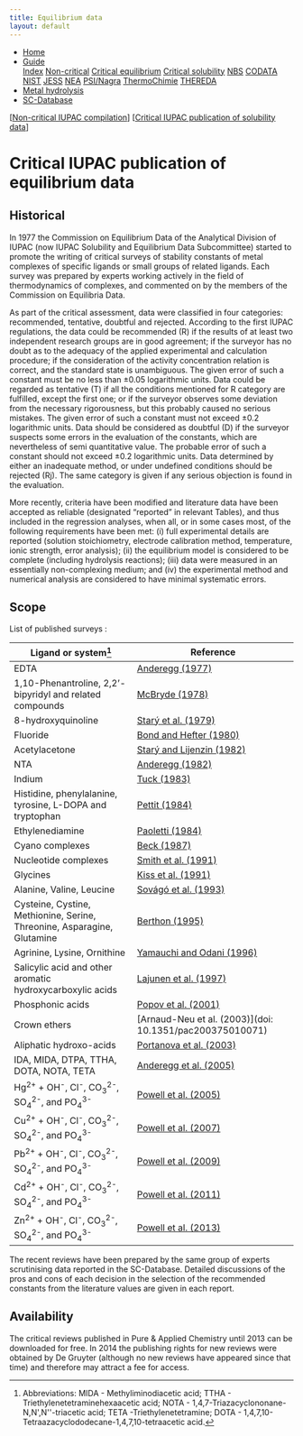 ```yaml
---
title: Equilibrium data
layout: default
---
```

<ul>
  <li><a href="/">Home</a></li>
  <li class="dropdown">
    <a href="javascript:void(0)" class="dropbtn" class="active">Guide</a>
    <div class="dropdown-content">
      <a href="index.html">Index</a>
      <a href="noncritical.html">Non-critical</a>
      <a class="active" href="critical-equilibrium.html">Critical equilibrium</a>
      <a href="critical-solubility.html">Critical solubility</a>
      <a href="NBS.html">NBS</a>
      <a href="CODATA.html">CODATA</a>
      <a href="NIST.html">NIST</a>
      <a href="JESS.html">JESS</a>
      <a href="NEA.html">NEA</a>
      <a href="PSI.html">PSI/Nagra</a>
      <a href="thermochimie.html">ThermoChimie</a>
      <a href="THEREDA.html">THEREDA</a>
    </div>
  </li>
  <li><a href="/cost-nectar.html">Metal hydrolysis</a></li>
  <li><a href="/sc-database.html">SC-Database</a></li>
</ul>

[[Non-critical IUPAC compilation](/noncritical.html)] [[Critical IUPAC publication of solubility data](/critical-solubility.html)]

# Critical IUPAC publication of equilibrium data

## Historical

In 1977 the Commission on Equilibrium Data of the Analytical Division of IUPAC (now IUPAC Solubility and Equilibrium Data Subcommittee) started to promote the writing of critical surveys of stability constants of metal complexes of specific ligands or small groups of related ligands. Each survey was prepared by experts working actively in the field of thermodynamics of complexes, and commented on by the members of the Commission on Equilibria Data.

As part of the critical assessment, data were classified in four categories: recommended, tentative, doubtful and rejected. According to the first IUPAC regulations, the data could be recommended (R) if the results of at least two independent research groups are in good agreement; if the surveyor has no doubt as to the adequacy of the applied experimental and calculation procedure; if the consideration of the activity concentration relation is correct, and the standard state is unambiguous. The given error of such a constant must be no less than ±0.05 logarithmic units. Data could be regarded as tentative (T) if all the conditions mentioned for R category are fulfilled, except the first one; or if the surveyor observes some deviation from the necessary rigorousness, but this probably caused no serious mistakes. The given error of such a constant must not exceed ±0.2 logarithmic units. Data should be considered as doubtful (D) if the surveyor suspects some errors in the evaluation of the constants, which are nevertheless of semi quantitative value. The probable error of such a constant should not exceed ±0.2 logarithmic units. Data determined by either an inadequate method, or under undefined conditions should be rejected (Rj). The same category is given if any serious objection is found in the evaluation.

More recently, criteria have been modified and literature data have been accepted as reliable (designated “reported” in relevant Tables), and thus included in the regression analyses, when all, or in some cases most, of the following requirements have been met: (i) full experimental details are reported (solution stoichiometry, electrode calibration method, temperature, ionic strength, error analysis); (ii) the equilibrium model is considered to be complete (including hydrolysis reactions); (iii) data were measured in an essentially non-complexing medium; and (iv) the experimental method and numerical analysis are considered to have minimal systematic errors.

## Scope

List of published surveys :

| Ligand or system[^a]      | Reference |
| ----------------      | --------- |
| EDTA      | [Anderegg (1977)](https://www.elsevier.com/books/critical-survey-of-stability-constants-of-edta-complexes/anderegg/978-0-08-022009-3)       |
| 1,10-Phenantroline, 2,2’-bipyridyl and related compounds   | [McBryde (1978)](https://www.elsevier.com/books/a-critical-review-of-equilibrium-data-for-proton-and-metal-complexes-of-1-10-phenanthroline-2-2-bipyridyl-and-related-compounds/mcbryde/978-0-08-022344-5)        |
| 8-hydroxyquinoline      | [Starý et al. (1979)](https://www.elsevier.com/books/critical-evaluation-of-equilibrium-constants-involving-8-hydroxyquinoline-and-its-metal-chelates/stary/978-0-08-023929-3)       |
| Fluoride   | [Bond and Hefter (1980)](https://www.elsevier.com/books/critical-survey-of-stability-constants-and-related-thermodynamic-data-of-fluoride-complexes-in-aqueous-solution/bond/978-0-08-022377-3)        |
| Acetylacetone      | [Starý and Lijenzin (1982)](https://www.degruyter.com/document/doi/10.1351/pac198254122557)       |
| NTA   | [Anderegg (1982)](https://www.degruyter.com/document/doi/10.1351/pac198254122693/html)        |
| Indium      | [Tuck (1983)](https://doi.org/10.1351/pac198355091477)       |
| Histidine, phenylalanine, tyrosine, L-DOPA and tryptophan   | [Pettit (1984)](http://dx.doi.org/10.1351/pac198456020247)        |
| Ethylenediamine      | [Paoletti (1984)](https://doi.org/10.1351/pac198456040491)       |
| Cyano complexes   | [Beck (1987)](https://doi.org/10.1351/pac198759121703)        |
| Nucleotide complexes      | [Smith et al. (1991)](https://doi.org/10.1351/pac199163071015)       |
| Glycines   | [Kiss et al. (1991)](https://doi.org/10.1351/pac199163040597)        |
| Alanine, Valine, Leucine      | [Sovágó et al. (1993)](https://doi.org/10.1351/pac199365051029)       |
| Cysteine, Cystine, Methionine, Serine, Threonine, Asparagine, Glutamine   | [Berthon (1995)](http://dx.doi.org/10.1351/pac199567071117)        |
| Agrinine, Lysine, Ornithine      | [Yamauchi and Odani (1996)](http://dx.doi.org/10.1351/pac199668020469)       |
| Salicylic acid and other aromatic hydroxycarboxylic acids   | [Lajunen et al. (1997)](http://dx.doi.org/10.1351/pac199769020329)        |
| Phosphonic acids      | [Ρopov et al. (2001)](http://dx.doi.org/10.1351/pac200173101641)       |
| Crown ethers   | [Arnaud-Neu et al. (2003)](doi: 10.1351/pac200375010071)        |
| Aliphatic hydroxo-acids      | [Portanova et al. (2003)](https://doi.org/10.1351/pac200375040495)       |
| IDA, MIDA, DTPA, TTHA, DOTA, NOTA, TETA   | [Anderegg et al. (2005)]( http://dx.doi.org/10.1351/pac200577081445)        |
| Hg<sup>2+</sup> + OH<sup>-</sup>, Cl<sup>-</sup>, CO<sub>3</sub><sup>2-</sup>, SO<sub>4</sub><sup>2-</sup>, and PO<sub>4</sub><sup>3-</sup>      | [Powell et al. (2005)](doi:10.1351/pac200577040739)       |
| Cu<sup>2+</sup> + OH<sup>-</sup>, Cl<sup>-</sup>, CO<sub>3</sub><sup>2-</sup>, SO<sub>4</sub><sup>2-</sup>, and PO<sub>4</sub><sup>3-</sup>   | [Powell et al. (2007)](http://dx.doi.org/10.1351/pac200779050895)        |
| Pb<sup>2+</sup> + OH<sup>-</sup>, Cl<sup>-</sup>, CO<sub>3</sub><sup>2-</sup>, SO<sub>4</sub><sup>2-</sup>, and PO<sub>4</sub><sup>3-</sup>      | [Powell et al. (2009)](http://dx.doi.org/10.1351/PAC-REP-09-03-05)       |
| Cd<sup>2+</sup> + OH<sup>-</sup>, Cl<sup>-</sup>, CO<sub>3</sub><sup>2-</sup>, SO<sub>4</sub><sup>2-</sup>, and PO<sub>4</sub><sup>3-</sup>   | [Powell et al. (2011)](http://dx.doi.org/10.1351/PAC-REP-10-08-09)        |
| Zn<sup>2+</sup> + OH<sup>-</sup>, Cl<sup>-</sup>, CO<sub>3</sub><sup>2-</sup>, SO<sub>4</sub><sup>2-</sup>, and PO<sub>4</sub><sup>3-</sup>      | [Powell et al. (2013)](http://dx.doi.org/10.1351/PAC-REP-13-06-03)       |

[^a]: Abbreviations: MIDA - Methyliminodiacetic acid; TTHA - Triethylenetetraminehexaacetic acid; NOTA - 1,4,7-Triazacyclononane-N,N',N''-triacetic acid; TETA -Triethylenetetramine; DOTA - 1,4,7,10-Tetraazacyclododecane-1,4,7,10-tetraacetic acid.

The recent reviews have been prepared by the same group of experts scrutinising data reported in the SC-Database. Detailed discussions of the pros and cons of each decision in the selection of the recommended constants from the literature values are given in each report.

## Availability

The critical reviews published in Pure & Applied Chemistry until 2013 can be downloaded for free. In 2014 the publishing rights for new reviews were obtained by De Gruyter (although no new reviews have appeared since that time) and therefore may attract a fee for access.
